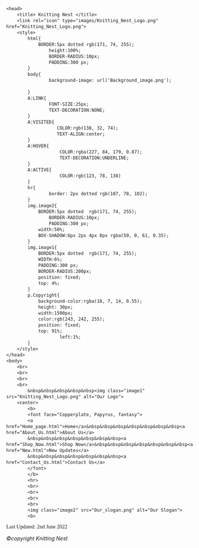 <!DOCTYPE html>
	<head>
		<title> Knitting Nest </title>
		<link rel="icon" type="images/Knitting_Nest_Logo.png" href="Knitting_Nest_Logo.png">
		<style>
			html{
				BORDER:5px dotted rgb(171, 74, 255);
    				height:100%;
     				BORDER-RADIUS:10px;
     				PADDING:300 px;
			}
			body{
         			background-image: url('Background_image.png');

			}
			A:LINK{
            		FONT-SIZE:25px; 
            		TEXT-DECORATION:NONE;
			}
			A:VISITED{
                       COLOR:rgb(138, 32, 74);
                       TEXT-ALIGN:center;
			}
			A:HOVER{
                		COLOR:rgba(227, 84, 179, 0.87);
                		TEXT-DECORATION:UNDERLINE;
			}
			A:ACTIVE{
                		COLOR:rgb(123, 78, 138)
			}
			hr{
    				border: 2px dotted rgb(107, 78, 102);
			}
			img.image2{
				BORDER:5px dotted  rgb(171, 74, 255);
     				BORDER-RADIUS:10px;
     				PADDING:300 px;
				width:50%;
				BOX-SHADOW:6px 2px 4px 8px rgba(50, 0, 61, 0.35);
			}
			img.image1{
				BORDER:5px dotted  rgb(171, 74, 255);
				WIDTH:6%;
				PADDING:300 px;
				BORDER-RADIUS:200px;
				position: fixed;
   				top: 4%;
			}
			p.Copyright{
				background-color:rgba(18, 7, 14, 0.55);
				height: 30px;
				width:1500px;
				color:rgb(243, 242, 255);
				position: fixed;
   				top: 91%;
                        left:1%;
			}
		</style>
	</head>
	<body>
		<br>
		<br>
		<br>
		<br>
			&nbsp&nbsp&nbsp&nbsp&nbsp<img class="image1" src="Knitting_Nest_Logo.png" alt="Our Logo">
		<center>
		    <b>
			<font face="Copperplate, Papyrus, fantasy">  
			<a href="Home_page.html">Home</a>&nbsp&nbsp&nbsp&nbsp&nbsp&nbsp&nbsp<a href="About_Us.html">About Us</a>
			&nbsp&nbsp&nbsp&nbsp&nbsp&nbsp&nbsp<a href="Shop_Now.html">Shop Now</a>&nbsp&nbsp&nbsp&nbsp&nbsp&nbsp&nbsp<a href="New.html">New Updates</a>
			&nbsp&nbsp&nbsp&nbsp&nbsp&nbsp&nbsp<a href="Contact_Us.html">Contact Us</a>
			</font>
		    </b>  
			<hr>
			<br>
			<br>
			<br>
			<br>
			<img class="image2" src="Our_slogan.png" alt="Our Slogan">
			<b>
<font face="Copperplate, Papyrus, fantasy">
			<p>Last Updated: 2nd June 2022</p>
</font>
			</b>
			<i>
			<p class="Copyright">©copyright Knitting Nest</p>
			</i>
		</center>
	</body>
</html>
